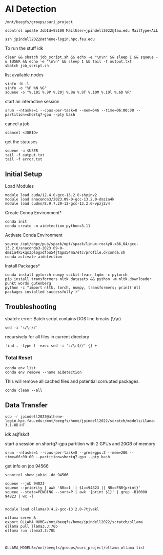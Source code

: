 

# AI Detection

```
/mnt/beegfs/groups/ouri_project
```


```
scontrol update JobId=95100 MailUser=jpindell2022@fau.edu MailType=ALL
```

```
ssh jpindell2022@athene-login.hpc.fau.edu
```

To run the stuff idk

```
clear && sbatch job_script.sh && echo -e "\n\n" && sleep 1 && squeue -u $USER && echo -e "\n\n" && sleep 1 && tail -f output.txt
sbatch job_script.sh
```

list available nodes

```
sinfo -N -l
sinfo -o "%P %N %G"
squeue -o "%.18i %.9P %.20j %.8u %.8T %.10M %.10l %.6D %R"
```

start an interactive session

```
srun --ntasks=1 --cpus-per-task=8 --mem=64G --time=06:00:00 --partition=shortq7-gpu --pty bash
```

cancel a job

```
scancel <JOBID>
```

get the statuses

```
squeue -u $USER
tail -f output.txt
tail -f error.txt
```


## Initial Setup

Load Modules

```
module load cuda/12.4.0-gcc-13.2.0-shyinv2
module load anaconda3/2023.09-0-gcc-13.2.0-dmzia4k
module load cudnn/8.9.7.29-12-gcc-13.2.0-vpzj2v4
```

Create Conda Environment*

```
conda init
conda create -n aidetection python=3.11
```

Activate Conda Environment

```
source /opt/ohpc/pub/spack/opt/spack/linux-rocky8-x86_64/gcc-13.2.0/anaconda3-2023.09-0-dmzia4k5kqs3plogxdfbu54jtqps54ma/etc/profile.d/conda.sh 
conda activate aidetection

```

Install Packages*

```
conda install pytorch numpy scikit-learn tqdm -c pytorch
pip install transformers nltk datasets && python -m nltk.downloader punkt words gutenberg
python -c "import nltk, torch, numpy, transformers; print('All packages installed successfully')"
```

## Troubleshooting

sbatch: error: Batch script contains DOS line breaks (\r\n)

```
sed -i 's/\r//' 
```

recursively for all files in current directory

```
find . -type f -exec sed -i 's/\r$//' {} +
```


### Total Reset


```
conda env list
conda env remove --name aidetection
```

This will remove all cached files and potential corrupted packages.

```
conda clean --all
```


## Data Transfer

```
scp -r jpindell2022@athene-login.hpc.fau.edu:/mnt/beegfs/home/jpindell2022/scratch/models/Llama-3.1-8B-HF .

```


 idk asjflskdf

start a session on shortq7-gpu partition with 2 GPUs and 20GB of memory

```
srun --ntasks=1 --cpus-per-task=8 --gres=gpu:2 --mem=20G --time=06:00:00 --partition=shortq7-gpu --pty bash
```

get info on job 94566

```
scontrol show jobid -dd 94566
```

```
squeue --job 94823
squeue --priority | awk 'NR==1 || $1==94823 || NR==FNR{print}'
squeue --state=PENDING --sort=P | awk '{print $1}' | grep -B10000 94823 | wc -l
```


```

module load ollama/0.4.2-gcc-13.2.0-7tjvakl

ollama serve &
export OLLAMA_HOME=/mnt/beegfs/home/jpindell2022/scratch/ollama
ollama pull llama3.3:70b
ollama run llama3.3:70b


```

```

OLLAMA_MODELS=/mnt/beegfs/groups/ouri_project/ollama ollama list
```